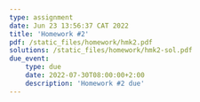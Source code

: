 ```yaml
---
type: assignment
date: Jun 23 13:56:37 CAT 2022
title: 'Homework #2'
pdf: /static_files/homework/hmk2.pdf
solutions: /static_files/homework/hmk2-sol.pdf
due_event: 
    type: due
    date: 2022-07-30T08:00:00+2:00
    description: 'Homework #2 due'
---
```

